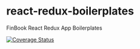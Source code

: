 # react-redux-boilerplates
FinBook React Redux App Boilerplates

[![Coverage Status](https://coveralls.io/repos/github/lipeiru0329/OracleUI/badge.svg?branch=master)](https://coveralls.io/github/lipeiru0329/OracleUI?branch=master)

